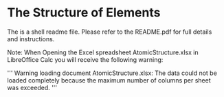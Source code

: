 # The Structure of Elements

The is a shell readme file. Please refer to the README.pdf for full details and instructions.

Note: When Opening the Excel spreadsheet AtomicStructure.xlsx in LibreOffice Calc you will receive the following warning:

'''
Warning loading document AtomicStructure.xlsx:
The data could not be loaded completely because the maximum number of columns per sheet was exceeded.
'''
